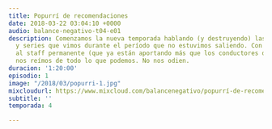 ```yaml
---
title: Popurrí de recomendaciones
date: 2018-03-22 03:04:10 +0000
audio: balance-negativo-t04-e01
description: Comenzamos la nueva temporada hablando (y destruyendo) las películas
  y series que vimos durante el período que no estuvimos saliendo. Con nuevas incorporaciones
  al staff permanente (que ya están aportando más que los conductores de siempre)
  nos reímos de todo lo que podemos. No nos odien.
duracion: '1:20:00'
episodio: 1
image: "/2018/03/popurri-1.jpg"
mixcloudurl: https://www.mixcloud.com/balancenegativo/popurrí-de-recomendaciones/
subtitle: ''
temporada: 4

---
```

